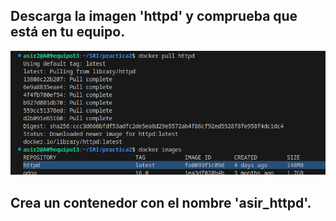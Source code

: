 ## Descarga la imagen 'httpd' y comprueba que está en tu equipo.

![Alt text](imagenes/Screenshot_20240410_182824.png)

## Crea un contenedor con el nombre 'asir_httpd'.

